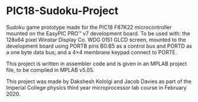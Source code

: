 # PIC18-Sudoku-Project

Sudoku game prototype made for the PIC18 F87K22 microcontroller mounted on the EasyPIC PRO™ v7 development board. To be used with: the 128x64 pixel Winstar Display Co. WDG 0151 GLCD screen, mounted to the development board using PORTB pins B0:B5 as a control bus and PORTD as a one byte data bus; and a 4×4 membrane keypad connect to PORTE.

This project is written in assembler code and is given in an MPLAB project file, to be compiled in MPLAB v5.05.

This project was made by Dakshesh Kololgi and Jacob Davies as part of the Imperial College physics third year microprocessor lab course in February 2020.

